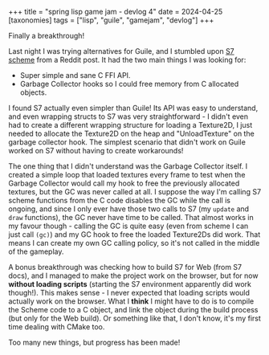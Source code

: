 +++
title = "spring lisp game jam - devlog 4"
date = 2024-04-25
[taxonomies]
tags = ["lisp", "guile", "gamejam", "devlog"]
+++

Finally a breakthrough!

Last night I was trying alternatives for Guile, and I stumbled upon [S7 scheme](https://ccrma.stanford.edu/software/snd/snd/s7.html) from a Reddit post. It had the two main things I was looking for:

- Super simple and sane C FFI API.
- Garbage Collector hooks so I could free memory from C allocated objects.

I found S7 actually even simpler than Guile! Its API was easy to understand, and even wrapping structs to S7 was very straightforward - I didn't even had to create a different wrapping structure for loading a Texture2D, I just needed to allocate the Texture2D on the heap and "UnloadTexture" on the garbage collector hook. The simplest scenario that didn't work on Guile worked on S7 without having to create workarounds!

The one thing that I didn't understand was the Garbage Collector itself. I created a simple loop that loaded textures every frame to test when the Garbage Collector would call my hook to free the previously allocated textures, but the GC was never called at all. I suppose the way I'm calling S7 scheme functions from the C code disables the GC while the call is ongoing, and since I only ever have those two calls to S7 (my `update` and `draw` functions), the GC never have time to be called. That almost works in my favour though - calling the GC is quite easy (even from scheme I can just call `(gc)`) and my GC hook to free the loaded Texture2Ds did work. That means I can create my own GC calling policy, so it's not called in the middle of the gameplay.

A bonus breakthrough was checking how to build S7 for Web (from S7 docs), and I managed to make the project work on the browser, but for now **without loading scripts** (starting the S7 environment apparently did work though!). This makes sense - I never expected that loading scripts would actually work on the browser. What I **think** I might have to do is to compile the Scheme code to a C object, and link the object during the build process (but only for the Web build). Or something like that, I don't know, it's my first time dealing with CMake too.

Too many new things, but progress has been made!
